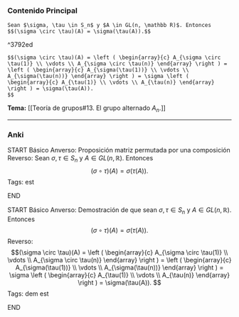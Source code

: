 ### Contenido Principal

```ad-proposition
Sean $\sigma, \tau \in S_n$ y $A \in GL(n, \mathbb R)$. Entonces
$$(\sigma \circ \tau)(A) = \sigma(\tau(A)).$$
```

^3792ed

```ad-proof
$$(\sigma \circ \tau)(A) = \left ( \begin{array}{c} A_{\sigma \circ \tau(1)} \\ \vdots \\ A_{\sigma \circ \tau(n)} \end{array} \right ) = \left ( \begin{array}{c} A_{\sigma(\tau(1))} \\ \vdots \\ A_{\sigma(\tau(n))} \end{array} \right ) = \sigma \left ( \begin{array}{c} A_{\tau(1)} \\ \vdots \\ A_{\tau(n)} \end{array} \right ) = \sigma(\tau(A)).
$$
```

**Tema:** [[Teoría de grupos#13. El grupo alternado $A_n$.]]

---
### Anki

START
Básico
Anverso: Proposición matriz permutada por una composición
Reverso: Sean $\sigma, \tau \in S_n$ y $A \in GL(n, \mathbb R)$. Entonces
$$(\sigma \circ \tau)(A) = \sigma(\tau(A)).$$
Tags: est
<!--ID: 1729160606401-->
END

START
Básico
Anverso: Demostración de que sean $\sigma, \tau \in S_n$ y $A \in GL(n, \mathbb R)$. Entonces
$$(\sigma \circ \tau)(A) = \sigma(\tau(A)).$$
Reverso:
$$(\sigma \circ \tau)(A) = \left ( \begin{array}{c} A_{\sigma \circ \tau(1)} \\ \vdots \\ A_{\sigma \circ \tau(n)} \end{array} \right ) = \left ( \begin{array}{c} A_{\sigma(\tau(1))} \\ \vdots \\ A_{\sigma(\tau(n))} \end{array} \right ) = \sigma \left ( \begin{array}{c} A_{\tau(1)} \\ \vdots \\ A_{\tau(n)} \end{array} \right ) = \sigma(\tau(A)).
$$
Tags: dem est
<!--ID: 1729160606403-->
END

